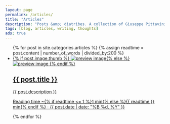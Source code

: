 ```yaml
---
layout: page
permalink: /articles/
title: "Articles"
description: "Posts &amp; diatribes. A collection of Giuseppe Pittavini&rsquo;s thoughts."
tags: [blog, articles, writing, thoughts]
ads: true
---
```


<ul class="post-index unstyled-list">
{% for post in site.categories.articles %}
{% assign readtime = post.content | number_of_words | divided_by:200 %}
	<li>
		<article itemscope itemtype="http://schema.org/Article">
			<a href="{{ site.url }}{{ post.url }}">
				<div class="list-image">
					{% if post.image.thumb %}
						<img src="{{ site.url }}/images/{{ post.image.thumb }}" class="preview" alt="preview image" itemprop="image">{% else %}<img src="{{ site.url }}/images/{{ site.logo }}" class="preview" alt="preview image" itemprop="image">
					{% endif %}
				</div><!-- /.list-image -->
				<div class="list-content">
					<h1 itemprop="name">{{ post.title }}</h1>
					<p itemprop="description">{{ post.description }}</p>
					<p class="entry-meta">
						<i class="fa fa-clock-o"> </i> Reading time ~{% if readtime <= 1 %}1 min{% else %}{{ readtime }} min{% endif %} &#8901; <span class="entry-date date published"><time datetime="{{ post.date | date_to_xmlschema }}" itemprop="datePublished">{{ post.date | date: "%B %d, %Y" }}</time></span>
					</p><!-- /.entry-meta -->
				</div><!-- /.list-content -->
			</a>
		</article>
	</li>
{% endfor %}
</ul><!-- /.unstyled-list -->